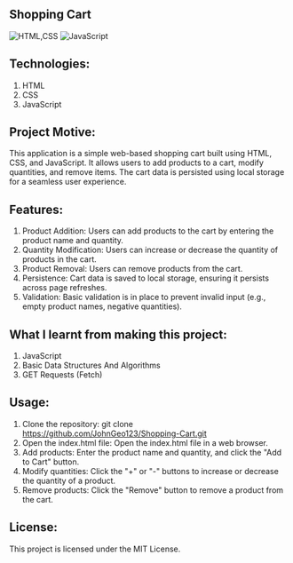 ## Shopping Cart

![HTML,CSS](https://img.shields.io/badge/HTML-CSS-blue)
![JavaScript](https://img.shields.io/badge/JavaScript-purple)



## Technologies:
1. HTML
2. CSS
3. JavaScript

## Project Motive:

This application is a simple web-based shopping cart built using HTML, CSS, and JavaScript. It allows users to add products to a cart, modify quantities, and remove items. The cart data is persisted using local storage for a seamless user experience.

## Features:

1. Product Addition: Users can add products to the cart by entering the product name and quantity.
2. Quantity Modification: Users can increase or decrease the quantity of products in the cart.
3. Product Removal: Users can remove products from the cart.
4. Persistence: Cart data is saved to local storage, ensuring it persists across page refreshes.
5. Validation: Basic validation is in place to prevent invalid input (e.g., empty product names, negative quantities).


## What I learnt from making this project:

1. JavaScript
2. Basic Data Structures And Algorithms
3. GET Requests (Fetch)

## Usage:

1. Clone the repository: git clone https://github.com/JohnGeo123/Shopping-Cart.git
2. Open the index.html file: Open the index.html file in a web browser.
3. Add products: Enter the product name and quantity, and click the "Add to Cart" button.
4. Modify quantities: Click the "+" or "-" buttons to increase or decrease the quantity of a product.
5. Remove products: Click the "Remove" button to remove a product from the cart.

## License:

This project is licensed under the MIT License.
